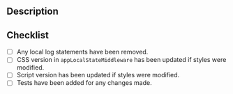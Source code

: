 ## Description

<!-- A short overview of your changes here. -->

## Checklist

- [ ] Any local log statements have been removed.
- [ ] CSS version in `appLocalStateMiddleware` has been updated if styles were modified.
- [ ] Script version has been updated if styles were modified.
- [ ] Tests have been added for any changes made.
